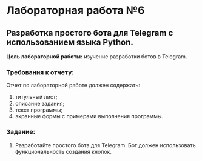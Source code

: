 # Лабораторная работа №6
## Разработка простого бота для Telegram с использованием языка Python.

**Цель лабораторной работы:** изучение разработки ботов в Telegram.

### Требования к отчету:
Отчет по лабораторной работе должен содержать:
1. титульный лист;
1. описание задания;
1. текст программы;
1. экранные формы с примерами выполнения программы.

### Задание:

1. Разработайте простого бота для Telegram. Бот должен использовать функциональность создания кнопок.